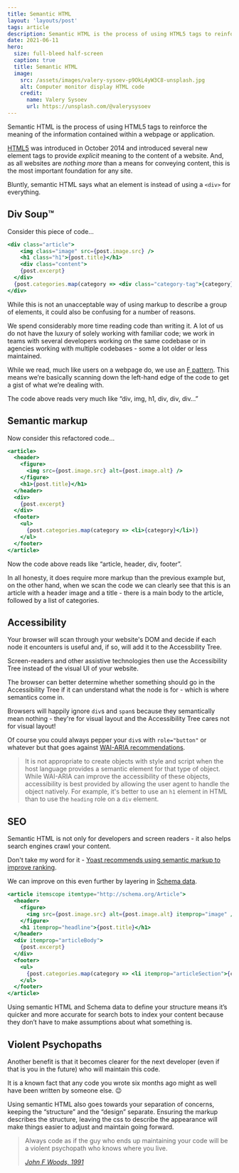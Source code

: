 ```yaml
---
title: Semantic HTML
layout: 'layouts/post'
tags: article
description: Semantic HTML is the process of using HTML5 tags to reinforce the meaning of the information contained within a webpage or application.
date: 2021-06-11
hero:
  size: full-bleed half-screen
  caption: true
  title: Semantic HTML
  image:
    src: /assets/images/valery-sysoev-p9OkL4yW3C8-unsplash.jpg
    alt: Computer monitor display HTML code
    credit:
      name: Valery Sysoev
      url: https://unsplash.com/@valerysysoev
---
```


Semantic HTML is the process of using HTML5 tags to reinforce the meaning of the information contained within a webpage or application.

[HTML5](https://en.wikipedia.org/wiki/HTML5) was introduced in October 2014 and introduced several new element tags to provide *explicit* meaning to the content of a website. And, as all websites are *nothing more* than a means for conveying content, this is the most important foundation for any site.

Bluntly, semantic HTML says what an element is instead of using a `<div>` for everything.

## Div Soup™️

Consider this piece of code&hellip;

```jsx
<div class="article">
	<img class="image" src={post.image.src} />
	<h1 class="h1">{post.title}</h1>
	<div class="content">
    {post.excerpt}
  </div>
  {post.categories.map(category => <div class="category-tag">{category}</div>)}
</div>
```

While this is not an unacceptable way of using markup to describe a group of elements, it could also be confusing for a number of reasons.

We spend considerably more time reading code than writing it. A lot of us do not have the luxury of solely working with familiar code; we work in teams with several developers working on the same codebase or in agencies working with multiple codebases - some a lot older or less maintained.

While we read, much like users on a webpage do, we use an [F pattern](https://www.nngroup.com/articles/f-shaped-pattern-reading-web-content/). This means we’re basically scanning down the left-hand edge of the code to get a gist of what we’re dealing with.

The code above reads very much like “div, img, h1, div, div, div&hellip;”

## Semantic markup

Now consider this refactored code&hellip;

```jsx
<article>
  <header>
    <figure>
      <img src={post.image.src} alt={post.image.alt} />
    </figure>
    <h1>{post.title}</h1>
  </header>
  <div>
    {post.excerpt}
  </div>
  <footer>
    <ul>
      {post.categories.map(category => <li>{category}</li>)}
    </ul>
  </footer>
</article>
```

Now the code above reads like “article, header, div, footer”.

In all honesty, it does require more markup than the previous example but, on the other hand, when we scan the code we can clearly see that this is an article with a header image and a title - there is a main body to the article, followed by a list of categories. 

## Accessibility

Your browser will scan through your website's DOM and decide if each node it encounters is useful and, if so, will add it to the Accessbility Tree.

Screen-readers and other assistive technologies then use the Accessibility Tree instead of the visual UI of your website.

The browser can better determine whether something should go in the Accessibility Tree if it can understand what the node is for - which is where semantics come in.

Browsers will happily ignore `div`s and `span`s because they semantically mean nothing - they're for visual layout and the Accessibility Tree cares not for visual layout!

Of course you could always pepper your `div`s with `role="button"` or whatever but that goes against [WAI-ARIA recommendations](https://www.w3.org/TR/wai-aria-1.2/).

> It is not appropriate to create objects with style and script when the host language provides a semantic element for that type of object. While WAI-ARIA can improve the accessibility of these objects, accessibility is best provided by allowing the user agent to handle the object natively. For example, it's better to use an `h1` element in HTML than to use the `heading` role on a `div` element.

## SEO

Semantic HTML is not only for developers and screen readers - it also helps search engines crawl your content.

Don't take my word for it - [Yoast recommends using semantic markup to improve ranking](https://developer.yoast.com/blog/why-your-websites-code-structure-matters/).

We can improve on this even further by layering in [Schema data](http://schema.org/).

```jsx
<article itemscope itemtype="http://schema.org/Article">
  <header>
    <figure>
      <img src={post.image.src} alt={post.image.alt} itemprop="image" />
    </figure>
    <h1 itemprop="headline">{post.title}</h1>
  </header>
  <div itemprop="articleBody">
    {post.excerpt}
  </div>
  <footer>
    <ul>
      {post.categories.map(category => <li itemprop="articleSection">{category}</li>)}
    </ul>
  </footer>
</article>
```

Using semantic HTML and Schema data to define your structure means it’s quicker and more accurate for search bots to index your content because they don’t have to make assumptions about what something is.

## Violent Psychopaths

Another benefit is that it becomes clearer for the next developer (even if that is you in the future) who will maintain this code. 


<aside>
  It is a known fact that any code you wrote six months ago might as well have been written by someone else. 😉
</aside>

Using semantic HTML also goes towards your separation of concerns, keeping the “structure” and the “design” separate. Ensuring the markup describes the structure, leaving the css to describe the appearance will make things easier to adjust and maintain going forward.

> Always code as if the guy who ends up maintaining your code will be a violent psychopath who knows where you live.
>
> <cite>[John F Woods, 1991](https://groups.google.com/g/comp.lang.c++/c/rYCO5yn4lXw/m/oITtSkZOtoUJ)</cite>
